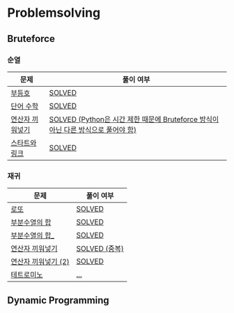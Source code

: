 # Problemsolving

## Bruteforce

### 순열

|문제|풀이 여부|
|---|---|
|[부등호](https://www.acmicpc.net/problem/2529)|[SOLVED](./bruteforce/2529/answer.py)|
|[단어 수학](https://www.acmicpc.net/problem/1339)|[SOLVED](./bruteforce/1339/answer.py)|
|[연산자 끼워넣기](https://www.acmicpc.net/problem/14888)|[SOLVED (Python은 시간 제한 때문에 Bruteforce 방식이 아닌 다른 방식으로 풀어야 함)](./bruteforce/14888/answer.py)|
|[스타트와 링크](https://www.acmicpc.net/problem/14889)|[SOLVED](./bruteforce/14889/answer.py)|

### 재귀

|문제|풀이 여부|
|---|---|
|[로또](https://www.acmicpc.net/problem/6603)|[SOLVED](./bruteforce/6603/answer.py)|
|[부분수열의 합](https://www.acmicpc.net/problem/1182)|[SOLVED](./bruteforce/1182/answer.py)|
|[부분수열의 합_](https://www.acmicpc.net/problem/14225)|[SOLVED](./bruteforce/14225/answer.py)|
|[연산자 끼워넣기](https://www.acmicpc.net/problem/14888)|[SOLVED (중복)](./bruteforce/14888/answer.py)|
|[연산자 끼워넣기 (2)](https://www.acmicpc.net/problem/15658)|[SOLVED](./bruteforce/15658/answer.py)|
|[테트로미노](https://www.acmicpc.net/problem/14500)|[...](./bruteforce/14500/answer.py)|

## Dynamic Programming

